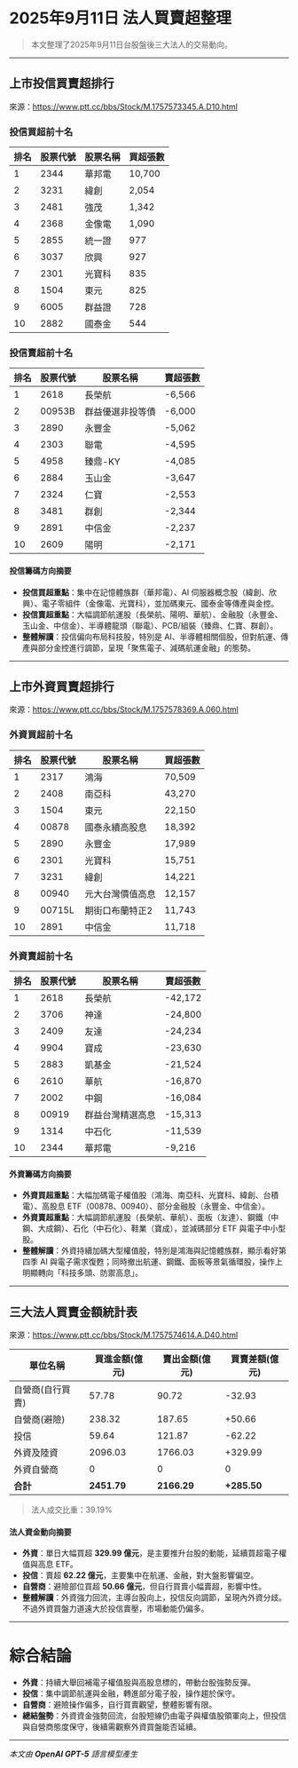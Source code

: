 # 2025年9月11日 法人買賣超整理

>本文整理了2025年9月11日台股盤後三大法人的交易動向。

---

## 上市投信買賣超排行
來源：<https://www.ptt.cc/bbs/Stock/M.1757573345.A.D10.html>

### 投信買超前十名
| 排名 | 股票代號 | 股票名稱 | 買超張數 |
|------|----------|----------|----------|
| 1    | 2344     | 華邦電   | 10,700   |
| 2    | 3231     | 緯創     | 2,054    |
| 3    | 2481     | 強茂     | 1,342    |
| 4    | 2368     | 金像電   | 1,090    |
| 5    | 2855     | 統一證   | 977      |
| 6    | 3037     | 欣興     | 927      |
| 7    | 2301     | 光寶科   | 835      |
| 8    | 1504     | 東元     | 825      |
| 9    | 6005     | 群益證   | 728      |
| 10   | 2882     | 國泰金   | 544      |

### 投信賣超前十名
| 排名 | 股票代號 | 股票名稱 | 賣超張數 |
|------|----------|----------|----------|
| 1    | 2618     | 長榮航   | -6,566   |
| 2    | 00953B   | 群益優選非投等債 | -6,000 |
| 3    | 2890     | 永豐金   | -5,062   |
| 4    | 2303     | 聯電     | -4,595   |
| 5    | 4958     | 臻鼎-KY  | -4,085   |
| 6    | 2884     | 玉山金   | -3,647   |
| 7    | 2324     | 仁寶     | -2,553   |
| 8    | 3481     | 群創     | -2,344   |
| 9    | 2891     | 中信金   | -2,237   |
| 10   | 2609     | 陽明     | -2,171   |

#### 投信籌碼方向摘要
- **投信買超重點**：集中在記憶體族群（華邦電）、AI 伺服器概念股（緯創、欣興）、電子零組件（金像電、光寶科），並加碼東元、國泰金等傳產與金控。
- **投信賣超重點**：大幅調節航運股（長榮航、陽明、華航）、金融股（永豐金、玉山金、中信金）、半導體龍頭（聯電）、PCB/組裝（臻鼎、仁寶、群創）。
- **整體解讀**：投信偏向布局科技股，特別是 AI、半導體相關個股，但對航運、傳產與部分金控進行調節，呈現「聚焦電子、減碼航運金融」的態勢。

---

## 上市外資買賣超排行
來源：<https://www.ptt.cc/bbs/Stock/M.1757578369.A.060.html>

### 外資買超前十名
| 排名 | 股票代號 | 股票名稱 | 買超張數 |
|------|----------|----------|----------|
| 1    | 2317     | 鴻海     | 70,509   |
| 2    | 2408     | 南亞科   | 43,270   |
| 3    | 1504     | 東元     | 22,150   |
| 4    | 00878    | 國泰永續高股息 | 18,392 |
| 5    | 2890     | 永豐金   | 17,989   |
| 6    | 2301     | 光寶科   | 15,751   |
| 7    | 3231     | 緯創     | 14,221   |
| 8    | 00940    | 元大台灣價值高息 | 12,157 |
| 9    | 00715L   | 期街口布蘭特正2 | 11,743 |
| 10   | 2891     | 中信金   | 11,718   |

### 外資賣超前十名
| 排名 | 股票代號 | 股票名稱 | 賣超張數 |
|------|----------|----------|----------|
| 1    | 2618     | 長榮航   | -42,172  |
| 2    | 3706     | 神達     | -24,800  |
| 3    | 2409     | 友達     | -24,234  |
| 4    | 9904     | 寶成     | -23,630  |
| 5    | 2883     | 凱基金   | -21,524  |
| 6    | 2610     | 華航     | -16,870  |
| 7    | 2002     | 中鋼     | -16,084  |
| 8    | 00919    | 群益台灣精選高息 | -15,313 |
| 9    | 1314     | 中石化   | -11,539  |
| 10   | 2344     | 華邦電   | -9,216   |

#### 外資籌碼方向摘要
- **外資買超重點**：大幅加碼電子權值股（鴻海、南亞科、光寶科、緯創、台積電）、高股息 ETF（00878、00940）、部分金融股（永豐金、中信金）。
- **外資賣超重點**：大幅調節航運股（長榮航、華航）、面板（友達）、鋼鐵（中鋼、大成鋼）、石化（中石化）、鞋業（寶成），並減碼部分 ETF 與電子中小型股。
- **整體解讀**：外資持續加碼大型權值股，特別是鴻海與記憶體族群，顯示看好第四季 AI 與電子需求復甦；同時撤出航運、鋼鐵、面板等景氣循環股，操作上明顯轉向「科技多頭、防禦高息」。

---

## 三大法人買賣金額統計表
來源：<https://www.ptt.cc/bbs/Stock/M.1757574614.A.D40.html>

| 單位名稱           | 買進金額(億元) | 賣出金額(億元) | 買賣差額(億元) |
|--------------------|----------------|----------------|----------------|
| 自營商(自行買賣)   | 57.78          | 90.72          | -32.93         |
| 自營商(避險)       | 238.32         | 187.65         | +50.66         |
| 投信               | 59.64          | 121.87         | -62.22         |
| 外資及陸資         | 2096.03        | 1766.03        | +329.99        |
| 外資自營商         | 0              | 0              | 0              |
| **合計**           | **2451.79**    | **2166.29**    | **+285.50**    |

> 法人成交比重：39.19%

#### 法人資金動向摘要
- **外資**：單日大幅買超 **329.99 億元**，是主要推升台股的動能，延續買超電子權值與高息 ETF。
- **投信**：賣超 **62.22 億元**，主要集中在航運、金融，對大盤影響偏空。
- **自營商**：避險部位買超 **50.66 億元**，但自行買賣小幅賣超，影響中性。
- **整體解讀**：外資強力回流，主導台股向上，投信反向調節，呈現內外資分歧。不過外資買盤力道遠大於投信賣壓，市場動能仍偏多。

---

# 綜合結論
- **外資**：持續大舉回補電子權值股與高股息標的，帶動台股強勢反彈。
- **投信**：集中調節航運與金融，轉進部分電子股，操作趨於保守。
- **自營商**：避險操作偏多，自行買賣觀望，整體影響有限。
- **總結盤勢**：外資資金強勢回流，台股短線仍由電子與權值股領軍向上，但投信與自營商態度保守，後續需觀察外資買盤能否延續。

---

*本文由 **OpenAI GPT-5** 語言模型產生*

